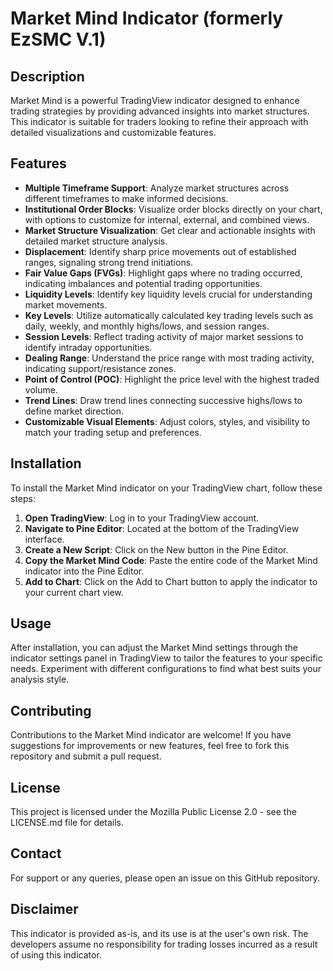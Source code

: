 # Market Mind Indicator (formerly EzSMC V.1)

## Description
Market Mind is a powerful TradingView indicator designed to enhance trading strategies by providing advanced insights into market structures. This indicator is suitable for traders looking to refine their approach with detailed visualizations and customizable features.

## Features
- **Multiple Timeframe Support**: Analyze market structures across different timeframes to make informed decisions.
- **Institutional Order Blocks**: Visualize order blocks directly on your chart, with options to customize for internal, external, and combined views.
- **Market Structure Visualization**: Get clear and actionable insights with detailed market structure analysis.
- **Displacement**: Identify sharp price movements out of established ranges, signaling strong trend initiations.
- **Fair Value Gaps (FVGs)**: Highlight gaps where no trading occurred, indicating imbalances and potential trading opportunities.
- **Liquidity Levels**: Identify key liquidity levels crucial for understanding market movements.
- **Key Levels**: Utilize automatically calculated key trading levels such as daily, weekly, and monthly highs/lows, and session ranges.
- **Session Levels**: Reflect trading activity of major market sessions to identify intraday opportunities.
- **Dealing Range**: Understand the price range with most trading activity, indicating support/resistance zones.
- **Point of Control (POC)**: Highlight the price level with the highest traded volume.
- **Trend Lines**: Draw trend lines connecting successive highs/lows to define market direction.
- **Customizable Visual Elements**: Adjust colors, styles, and visibility to match your trading setup and preferences.

## Installation
To install the Market Mind indicator on your TradingView chart, follow these steps:
1. **Open TradingView**: Log in to your TradingView account.
2. **Navigate to Pine Editor**: Located at the bottom of the TradingView interface.
3. **Create a New Script**: Click on the New button in the Pine Editor.
4. **Copy the Market Mind Code**: Paste the entire code of the Market Mind indicator into the Pine Editor.
5. **Add to Chart**: Click on the Add to Chart button to apply the indicator to your current chart view.

## Usage
After installation, you can adjust the Market Mind settings through the indicator settings panel in TradingView to tailor the features to your specific needs. Experiment with different configurations to find what best suits your analysis style.

## Contributing
Contributions to the Market Mind indicator are welcome! If you have suggestions for improvements or new features, feel free to fork this repository and submit a pull request.

## License
This project is licensed under the Mozilla Public License 2.0 - see the LICENSE.md file for details.

## Contact
For support or any queries, please open an issue on this GitHub repository.

## Disclaimer
This indicator is provided as-is, and its use is at the user's own risk. The developers assume no responsibility for trading losses incurred as a result of using this indicator.
